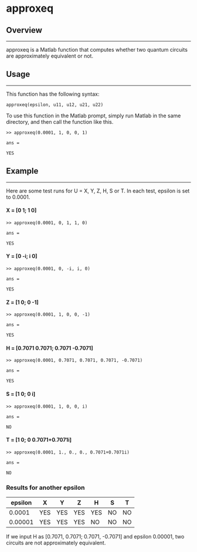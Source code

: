 # approxeq

## Overview
---
approxeq is a Matlab function that computes whether two quantum circuits are
approximately equivalent or not.


## Usage
---
This function has the following syntax:

	approxeq(epsilon, u11, u12, u21, u22)

To use this function in the Matlab prompt, simply run Matlab in the same
directory, and then call the function like this.

	>> approxeq(0.0001, 1, 0, 0, 1)

	ans =

	YES


## Example
---
Here are some test runs for U = X, Y, Z, H, S or T. In each test, epsilon is
set to 0.0001.

#### X = [0 1; 1 0]

	>> approxeq(0.0001, 0, 1, 1, 0)

	ans =

	YES

#### Y = [0 -i; i 0]

	>> approxeq(0.0001, 0, -i, i, 0)

	ans =

	YES

#### Z = [1 0; 0 -1]

	>> approxeq(0.0001, 1, 0, 0, -1)

	ans =

	YES

#### H = [0.7071 0.7071; 0.7071 -0.7071]

	>> approxeq(0.0001, 0.7071, 0.7071, 0.7071, -0.7071)

	ans =

	YES

#### S = [1 0; 0 i]

	>> approxeq(0.0001, 1, 0, 0, i)

	ans =

	NO

#### T = [1 0; 0 0.7071+0.7071i]

	>> approxeq(0.0001, 1., 0., 0., 0.7071+0.7071i)

	ans =

	NO

### Results for another epsilon

| epsilon |  X  |  Y  |  Z  |  H  |  S  |  T  |
| ------- | --- | --- | --- | --- | --- | --- |
| 0.0001  | YES | YES | YES | YES | NO  | NO  |
| 0.00001 | YES | YES | YES | NO  | NO  | NO  |

If we input H as [0.7071, 0.7071; 0.7071, -0.7071] and epsilon 0.00001,
two circuits are not approximately equivalent.
